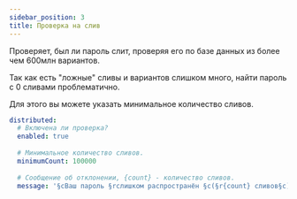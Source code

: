 ```yaml
---
sidebar_position: 3
title: Проверка на слив
---
```


Проверяет, был ли пароль слит, проверяя его по базе данных из более чем 600млн вариантов.

Так как есть "ложные" сливы и вариантов слишком много, найти пароль с 0 сливами проблематично.

Для этого вы можете указать минимальное количество сливов.

```yaml title="security/strongPasswords.yml"
distributed:
  # Включена ли проверка?
  enabled: true
  
  # Минимальное количество сливов.
  minimumCount: 100000
  
  # Сообщение об отклонении, {count} - количество сливов.
  message: '§cВаш пароль §rслишком распространён §c(§r{count} сливов§c)! Выберите другой.'
```


